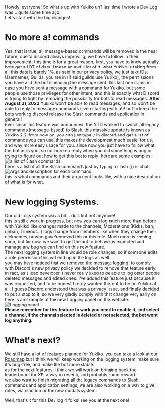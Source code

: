 Howdy, everyone!
So what's up with Yukiko uh? last time I wrote a Dev Log was... quite some time ago.   
Let's start with the big changes!  
  
# No more a! commands
Yes, that is true, all message-based commands will be removed in the near future, due to discord always improving, we have to follow in their improvement, this time is for a great reason, first, you have to know actually, bots get a LOT of data, I mean an awful lot of it. what Yukiko is taking from all this data is barely 1%. as said in our privacy policy, we just take IDs, Usernames, Guilds, you are in (if said guilds use Yukiko), the permissions you have and the bot is reading the message sent. this last one is just in case you have sent a message with a command for Yukiko. but some people use those privileges for other intent, and this is exactly what Discord is trying to fight by removing the possibility for bots to read messages. **After August 31, 2022** Yukiko won't be able to read messages, and so won't be able to reply to message commands (even starting with a!)! but to keep the bots working discord release the Slash commands and application in general!  
Ever since this feature was announced, the YTD worked to switch all legacy commands (message-based) to Slash. this massive update is known as Yukiko 2.2. from now on, you can just type `/` in discord and get a list of commands you can use. this makes the development much easier for us, and way more easy usage for you. since now you just have to follow what the bot asks you, so no more no reply when you did something wrong or trying to figure out how to get this bot to reply! here are some examples:
![a list of Slash commands](https://cdn.asthriona.com/i/2022/05/DiscordDevelopment_27052022-050241PM.png)  
here is a list of all the Slash commands just by typing a slash (/) in chat.  
![Args and description for each command](https://cdn.asthriona.com/i/2022/05/DiscordDevelopment_27052022-050305PM.png)  
this is what commands and their argument looks like, with a nice description of what is for what.  
  
# New logging Systems.
Our old Logs system was a bit... dull. but not anymore!  
this is still a work in progress, but now you can log much more than before with Yukiko! like changes made to the channels, Moderations (Kicks, ban, unban, Timeout...) logs change from members like when they change their nicknames, or who gave/removed this or this role.
Much more is coming soon, but for now, we want to get the bot to behave as expected and manage any bug we can find on this new feature.  
The next logging system in line would be role changes, so if someone edits a role permission this will end up in the logs as well.  
you may have noticed that we removed the message logging. to comply with Discord's new privacy policy we decided to remove that feature early.  
In fact, as a lead developer, I never really liked to be able to log other people deleted messages and edited ones. I've added this feature just because it was requested, and to be honest I really wanted this not to be on Yukiko at all. I guess Discord understood that was a privacy issue, and finally decided to put a stop to it, so we very gladly comply with that change very early on.  
here is an example of the new Logging panel on this website.  
![Logging panel](https://cdn.asthriona.com/i/2022/05/chrome_27052022-051255PM.png)  
**Please remember for this feature to work you need to enable it, and select a channel, if the channel selected is deleted or not selected, the bot wont log anything.**
  
# What's next?
We still have a lot of features planned for Yukiko. you can take a look at our [Roadmap](https://github.com/Yukiko-Dev-Team/Yukiko-Info/blob/master/V2_RoadMap.MD) but I think we will keep working on the logging system, make sure it's bug-free, and make the bot more stable.  
as for the next features, I think we will work on bringing back the leaderboard for XP, a way to reset it, and probably some reward.  
we also want to finish migrating all the legacy commands to Slash commands and application settings, we are also working on a way to give roles, via reaction or the new modals system.  
  
Well, that's it for this Dev log 4 folks! see you at the next one!
